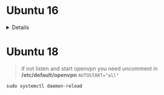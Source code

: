 # Ubuntu 16

<d>
     <details>
          
##### 1) easy rsa
```nginx
apt install openvpn openssl easy-rsa iptables
mkdir /etc/openvpn/easy-rsa
cp  -r /usr/share/easy-rsa/* /etc/openvpn/easy-rsa/
```
> **/etc/openvpn/easy-rsa/vars** | change value
```
          "export KEY_country ....."
```
##### 2) create server and user key
```nginx
cd /etc/openvpn/easy-rsa
source ./vars && ./clean-all            #clean-all cleaned all files in folder keys
ln -s openssl-1.0.0.cnf openssl.cnf
./build-ca
./build-key-server Serv
./build-key user1
./build-dh
openvpn --genkey --secret keys/ta.key
```
##### 3) create user folder and copy (server, user) key
```nginx
cd keys
mkdir -p /etc/openvpn/ccd/user1
cp Serv.crt Serv.key ca.crt dh2048.pem ta.key /etc/openvpn
cp user1.crt user1.key ca.crt ta.key /etc/openvpn/ccd/user1/
```
if you want use on client all in one config file add in you **user.conf**

```
          key-direction 1
```
and  use this script
<details>
     
```bash
#!/bin/bash
echo -e "\n \033[0;32m please enter the path to files\n \033[0m"
read thepath &&

echo -e "\n \033[0;32m please enter the name user\n \033[0m"
read conf &&

sed -i '$ a \\n\n<tls-auth>' $thepath/$conf.conf || echo "\n tls-err"
cat $thepath/ta.key >> $thepath/$conf.conf || echo "\n tls-err"
sed -i '$ a </tls-auth>' $thepath/$conf.conf || echo "\n tls-err"

sleep 1
sed -i '$ a \\n\n<ca>' $thepath/$conf.conf || echo "\n ca-err"
cat $thepath/ca.crt >> $thepath/$conf.conf || echo "\n ca-err"
sed -i '$ a </ca>' $thepath/$conf.conf || echo "\n ca-err"

sleep 1
sed -i '$ a \\n\n<cert>' $thepath/$conf.conf || echo "\n cert-err"
cat $thepath/$conf.crt >> $thepath/$conf.conf || echo "\n cert-err"
sed -i '$ a </cert>' $thepath/$conf.conf || echo "\n cert-err"

sleep 1
sed -i '$ a \\n\n<key>' $thepath/$conf.conf || echo "\n key-err"
cat $thepath/$conf.key >> $thepath/$conf.conf || echo "\n key-err"
sed -i '$ a </key>' $thepath/$conf.conf || echo "\n key-err"

mv $thepath/$conf.conf $thepath/$conf.ovpn || echo "\n mv-err"

echo -e "\n \033one-cert OK \n \033[0ma"

exit 0
```
</details>

##### 4) create server and user conf
```nginx
vim /etc/openvpn/Serv.conf
vim /etc/openvpn/ccd/user1/user1.conf
service openvpn restart
#openvpn --config Serv.conf (start specify directly config)    
#netstat -npl
```
##### 5) edit kernel sets for nat
> **/etc/sysctl.conf** |uncomment 
```
          net_ipv4.ip_forward=1
```
```nginx
echo 1 >> /proc/sys/net/ipv4/conf/all/forwarding
```
##### 6) iptables sets
```
iptables -I INPUT  -p udp  --dport 1194 -j ACCEPT #C and/or -p tcp
iptables -t nat -A POSTROUTING -s 192.168.1.0/24 -o eth0 -j MASQUERADE # ip local mask vpn-server not wan
iptables -A FORWARD -i tun0 -o eth0 -m state --state RELATED,ESTABLISHED -j ACCEPT
iptables -A FORWARD -i eth0 -o tun0 -m state --state RELATED,ESTABLISHED -j ACCEPT
iptables -A FORWARD -i tun0 -j ACCEPT
iptables-save > /etc/iptables.rules
```
> **/etc/network/interfaces**|at the END add:
```
          pre-up iptables-restore < /etc/iptables.rules                     
```
OR
```nginx
apt install iptables-persistent
```
```nginx
reboot
```

</details>
</d>

# Ubuntu 18

> if not listen and start openvpn
> you need uncomment in **/etc/default/openvpn**
`AUTOSTART="all"`
```
sudo systemctl daemon-reload
```
